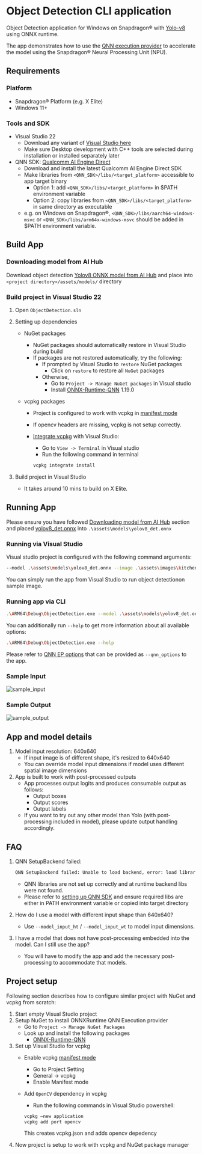 # Object Detection CLI application

Object Detection application for Windows on Snapdragon® with [Yolo-v8](https://aihub.qualcomm.com/compute/models/yolov8_det) using ONNX runtime.

The app demonstrates how to use the [QNN execution provider](https://onnxruntime.ai/docs/execution-providers/QNN-ExecutionProvider.html) to accelerate the model using the Snapdragon® Neural Processing Unit (NPU).

## Requirements

### Platform

- Snapdragon® Platform (e.g. X Elite)
- Windows 11+

### Tools and SDK

- Visual Studio 22
  - Download any variant of [Visual Studio here](https://visualstudio.microsoft.com/vs/)
  - Make sure Desktop development with C++ tools are selected during installation or installed separately later
- QNN SDK: [Qualcomm AI Engine Direct](https://qpm.qualcomm.com/#/main/tools/details/qualcomm_ai_engine_direct)
  - Download and install the latest Qualcomm AI Engine Direct SDK
  - Make libraries from `<QNN_SDK>/libs/<target_platform>` accessible to app target binary
    - Option 1: add `<QNN_SDK>/libs/<target_platform>` in $PATH environment variable
    - Option 2: copy libraries from `<QNN_SDK>/libs/<target_platform>` in same directory as executable
  - e.g. on Windows on Snapdragon®, `<QNN_SDK>/libs/aarch64-windows-msvc` or `<QNN_SDK>/libs/arm64x-windows-msvc` should be added in $PATH environment variable.

## Build App

### Downloading model from AI Hub

Download object detection [Yolov8 ONNX model from AI Hub](https://aihub.qualcomm.com/compute/models/yolov8_det) and place into `<project directory>/assets/models/` directory

### Build project in Visual Studio 22

1. Open `ObjectDetection.sln`
2. Setting up dependencies
   - NuGet packages
     - NuGet packages should automatically restore in Visual Studio during build
     - If packages are not restored automatically, try the following:
       - If prompted by Visual Studio to `restore` NuGet packages
         - Click on `restore` to restore all `NuGet` packages
       - Otherwise,
         - Go to `Project -> Manage NuGet packages` in Visual studio
         - Install [ONNX-Runtime-QNN](https://www.nuget.org/packages/Microsoft.ML.OnnxRuntime.QNN) 1.19.0

   - vcpkg packages
     - Project is configured to work with vcpkg in [manifest mode](https://learn.microsoft.com/en-us/vcpkg/concepts/manifest-mode)
     - If opencv headers are missing, vcpkg is not setup correctly.
     - [Integrate vcpkg]((https://learn.microsoft.com/en-us/vcpkg/commands/integrate#vcpkg-integrate-install)) with Visual Studio:
         - Go to `View -> Terminal` in Visual studio
         - Run the following command in terminal

         ```bash
         vcpkg integrate install
         ```

3. Build project in Visual Studio
   - It takes around 10 mins to build on X Elite.

## Running App

Please ensure you have followed [Downloading model from AI Hub](#downloading-model-from-ai-hub) section and placed [yolov8_det.onnx](https://aihub.qualcomm.com/compute/models/yolov8_det) into `.\assets\models\yolov8_det.onnx`

### Running via Visual Studio

Visual studio project is configured with the following command arguments:

```bash
--model .\assets\models\yolov8_det.onnx --image .\assets\images\kitchen.jpg
```

You can simply run the app from Visual Studio to run object detectionon sample image.

### Running app via CLI

```bash
.\ARM64\Debug\ObjectDetection.exe --model .\assets\models\yolov8_det.onnx --image .\assets\images\kitchen.jpg
```

You can additionally run `--help` to get more information about all available options:

```bash
.\ARM64\Debug\ObjectDetection.exe --help
```

Please refer to [QNN EP options](https://onnxruntime.ai/docs/execution-providers/QNN-ExecutionProvider.html#configuration-options) that can be provided as `--qnn_options` to the app.

### Sample Input

![sample_input](assets/images/kitchen.jpg)

### Sample Output

![sample_output](assets/images/sample_outputs/kitchen_output.jpg)

## App and model details

1. Model input resolution: 640x640
    - If input image is of different shape, it's resized to 640x640
    - You can override model input dimensions if model uses different spatial image dimensions
2. App is built to work with post-processed outputs
    - App processes output logits and produces consumable output as follows:
        - Output boxes
        - Output scores
        - Output labels
    - If you want to try out any other model than Yolo (with post-processing included in model), please update output handling accordingly.

## FAQ

1. QNN SetupBackend failed:

   ```bash
   QNN SetupBackend failed: Unable to load backend, error: load library failed
   ```

   - QNN libraries are not set up correctly and at runtime backend libs were not found.
   - Please refer to [setting up QNN SDK](#tools-and-sdk) and ensure required libs are either in PATH environment variable or copied into target directory
2. How do I use a model with different input shape than 640x640?
   - Use `--model_input_ht` / `--model_input_wt` to model input dimensions.
3. I have a model that does not have post-processing embedded into the model. Can I still use the app?
   - You will have to modify the app and add the necessary post-processing to accommodate that models.

## Project setup

Following section describes how to configure similar project with NuGet and vcpkg from scratch:

1. Start empty Visual Studio project
2. Setup NuGet to install ONNXRuntime QNN Execution provider
   - Go to `Project -> Manage NuGet Packages`
   - Look up and install the following packages
     - [ONNX-Runtime-QNN](https://www.nuget.org/packages/Microsoft.ML.OnnxRuntime.QNN)
3. Set up Visual Studio for vcpkg
   - Enable vcpkg [manifest mode](https://learn.microsoft.com/en-us/vcpkg/concepts/manifest-mode)
      - Go to Project Setting
      - General -> vcpkg
      - Enable Manifest mode
   - Add `OpenCV` dependency in vcpkg
      - Run the following commands in Visual Studio powershell:

      ```bash
      vcpkg —new application
      vcpkg add port opencv
      ```

      This creates vcpkg.json and adds opencv depedency
4. Now project is setup to work with vcpkg and NuGet package manager
